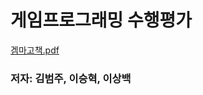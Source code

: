 # 게임프로그래밍 수행평가
[겜마고책.pdf](https://github.com/K-beomju/GGM_BOOK/files/8954694/default.pdf)
### 저자: 김범주, 이승혁, 이상백 
